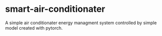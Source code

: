 # smart-air-conditionater

A simple air conditionater energy managment system controlled by simple model created with pytorch.
